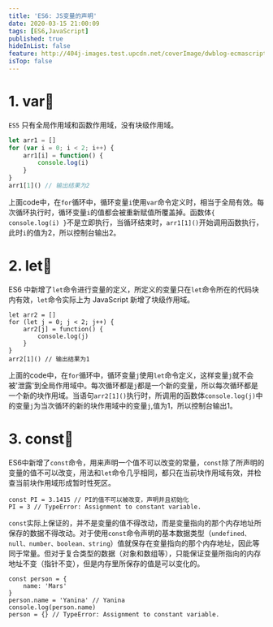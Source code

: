 ```yaml
---
title: 'ES6: JS变量的声明'
date: 2020-03-15 21:00:09
tags: [ES6,JavaScript]
published: true
hideInList: false
feature: http://404j-images.test.upcdn.net/coverImage/dwblog-ecmascriptseries-1.png
isTop: false
---
```

# 1. var🍋

`ES5` 只有全局作用域和函数作用域，没有块级作用域。

```js
let arr1 = []
for (var i = 0; i < 2; i++) {
    arr1[i] = function() {
        console.log(i)
    }
}
arr1[1]() // 输出结果为2
```
上面code中，在`for`循环中，循环变量`i`使用`var`命令定义时，相当于全局有效。每次循环执行时，循环变量`i`的值都会被重新赋值所覆盖掉。函数体`{ console.log(i) }`不是立即执行，当循环结束时，`arr1[1]()`开始调用函数执行，此时`i`的值为2，所以控制台输出2。

# 2. let🍉

ES6 中新增了`let`命令进行变量的定义，所定义的变量只在`let`命令所在的代码块内有效，`let`命令实际上为 JavaScript 新增了块级作用域。

```
let arr2 = []
for (let j = 0; j < 2; j++) {
    arr2[j] = function() {
        console.log(j)
    }
}
arr2[1]() // 输出结果为1
```
上面的code中，在`for`循环中，循环变量`j`使用`let`命令定义，这样变量`j`就不会被'泄露'到全局作用域中。每次循环都是`j`都是一个新的变量，所以每次循环都是一个新的块作用域。当语句`arr2[1]()`执行时，所调用的函数体`console.log(j)`中的变量`j`为当次循环的新的块作用域中的变量`j`,值为1，所以控制台输出1。

# 3. const🍅
ES6中新增了`const`命令，用来声明一个值不可以改变的常量，`const`除了所声明的变量的值不可以改变，用法和`let`命令几乎相同，都只在当前块作用域有效，并检查当前块作用域形成暂时性死区。
```
const PI = 3.1415 // PI的值不可以被改变，声明并且初始化
PI = 3 // TypeError: Assignment to constant variable.
```

`const`实际上保证的，并不是变量的值不得改动，而是变量指向的那个内存地址所保存的数据不得改动。对于使用`const`命令声明的基本数据类型（`undefined、null、number、boolean、string`）值就保存在变量指向的那个内存地址，因此等同于常量。但对于复合类型的数据（对象和数组等），只能保证变量所指向的内存地址不变（指针不变），但是内存里所保存的值是可以变化的。
```
const person = {
    name: 'Mars'
}
person.name = 'Yanina' // Yanina
console.log(person.name)
person = {} // TypeError: Assignment to constant variable.
```